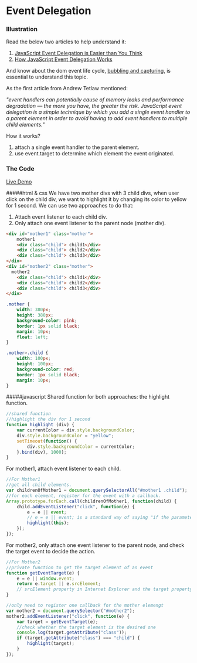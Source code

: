 Event Delegation
=====================
### Illustration

Read the below two articles to help understand it:

1. [JavaScript Event Delegation is Easier than You Think](https://www.sitepoint.com/javascript-event-delegation-is-easier-than-you-think/)
2. [How JavaScript Event Delegation Works](https://davidwalsh.name/event-delegate)

And know about the dom event life cycle, [bubbling and capturing](http://javascript.info/tutorial/bubbling-and-capturing), is essential to understand this topic.

As the first article from Andrew Tetlaw mentioned:

_"event handlers can potentially cause of memory leaks and performance degradation — the more you have, the greater the risk. JavaScript event delegation is a simple technique by which you add a single event handler to a parent element in order to avoid having to add event handlers to multiple child elements."_

How it works?

1. attach a single event handler to the parent element.
2. use event.target to determine which element the event originated.

### The Code

[Live Demo](http://codepen.io/hkjpotato/pen/yJPYBN)


#####html & css
We have two mother divs with 3 child divs, when user click on the child div, we want to highlight it by changing its color to yellow for 1 second. We can use two approaches to do that:

1. Attach event listener to each child div.
2. Only attach one event listener to the parent node (mother div).

```html
<div id="mother1" class="mother">
	mother1
	<div class="child"> child1</div>
	<div class="child"> child2</div>
	<div class="child"> child3</div>
</div>
<div id="mother2" class="mother">
  mother2
	<div class="child"> child1</div>
	<div class="child"> child2</div>
	<div class="child"> child3</div>
</div>
```

```css
.mother {
	width: 380px;
	height: 380px;
	background-color: pink;
	border: 1px solid black;
	margin: 10px;
	float: left;
}

.mother>.child {
	width: 100px;
	height: 100px;
	background-color: red;
	border: 1px solid black;
	margin: 10px;
}
```

#####javascript
Shared function for both approaches: the highlight function.
```javascript
//shared function
//highlight the div for 1 second 
function highlight (div) {
	var currentColor = div.style.backgroundColor;
	div.style.backgroundColor = "yellow";
	setTimeout(function() {
		div.style.backgroundColor = currentColor;
	}.bind(div), 1000);
}
```

For mother1, attach event listener to each child.
```javascript
//For Mother1
//get all child elements.
var childrenOfMother1 = document.querySelectorAll("#mother1 .child");
//for each element, register for the event with a callback.
Array.prototype.forEach.call(childrenOfMother1, function(child) {
	child.addEventListener("click", function(e) {
		e = e || event;
		// e = e || event; is a standard way of saying "if the parameter was not passed, default it to whatever's after the ||". In this case, if the event parameter is not passed, then it looks for the global variable.
		highlight(this);
	});
});
```

For mother2, only attach one event listener to the parent node, and check the target event to decide the action.
```javascript
//For Mother2
//private function to get the target element of an event
function getEventTarget(e) {
	e = e || window.event;
	return e.target || e.srcElement;
	// srcElement property in Internet Explorer and the target property in other browsers.
}

//only need to register one callback for the mother elemengt
var mother2 = document.querySelector("#mother2");
mother2.addEventListener("click", function(e) {
	var target = getEventTarget(e);
	//check whether the target element is the desired one
	console.log(target.getAttribute("class"));
	if (target.getAttribute("class") === "child") {
		highlight(target);
	}
});
```

